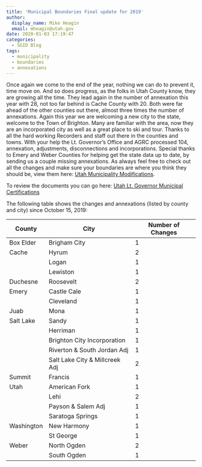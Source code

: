 ```yaml
---
title: 'Municipal Boundaries Final update for 2019'
author:
  display_name: Mike Heagin
  email: mheagin@utah.gov
date: 2020-01-03 17:19:47
categories:
  - SGID Blog
tags:
  - municipality
  - boundaries
  - annexations
---
```


Once again we come to the end of the year, nothing we can do to prevent it, time move on. And so does progress, as the folks in Utah County know, they are growing all the time. They lead again in the number of annexation this year with 28, not too far behind is Cache County with 20. Both were far ahead of the other counties out there, almost three times the number of annexations. Again this year we are welcoming a new city to the state, welcome  to the Town of Brighton. Many are familiar with the area, now they are an incorporated city as well as a great place to ski and tour. Thanks to all the hard working Recorders and staff out there in the counties and towns. With your help the Lt. Governor’s Office and AGRC processed 104, annexation, adjustments, disconnections and incorporations. Special thanks to Emery and Weber Counties for helping get the state data up to date, by sending us a couple missing annexations. As always feel free to check out all the changes and make sure your boundaries are where you think they should be, view them here: [Utah Municipality Modifications](https://www.arcgis.com/home/webmap/viewer.html?webmap=c5ab7e0fcd514f1a9db6b8dad55bba63).

To review the documents you can go here: [Utah Lt. Governor Municipal Certifications](https://municert.utah.gov/)

The following table shows the changes and annexations (listed by county and city) since October 15, 2019:

| County | City | Number of Changes |
| --- | --- | --- |
| Box Elder | Brigham City | 1 |
| Cache | Hyrum | 2 |
| | Logan | 1 |
| | Lewiston | 1 |
| Duchesne | Roosevelt | 2 |
| Emery | Castle Cale | 1 |
| | Cleveland | 1 |
| Juab | Mona  | 1 |
| Salt Lake | Sandy | 1 |
| | Herriman | 1 |
| | Brighton City Incorporation | 1 |
| | Riverton & South Jordan Adj | 1 |
| | Salt Lake City & Millcreek Adj | 2 |
| Summit | Francis | 1 |
| Utah | American Fork | 1 |
| | Lehi | 2 |
| | Payson & Salem Adj | 1 |
| | Saratoga Springs  | 1 |
| Washington | New Harmony | 1 |
| | St George  | 1 |
| Weber | North Ogden | 2 |
| | South Ogden  | 1 |
